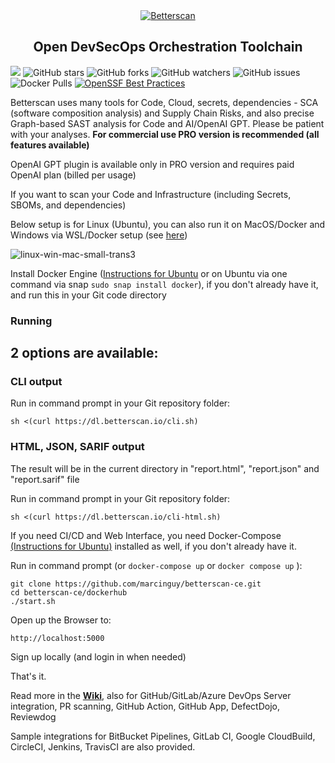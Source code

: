 <div align="center">
  <a href="https://github.com/marcinguy/betterscan-ce">
    <img alt="Betterscan" src="https://uploads-ssl.webflow.com/6339e3b81867539b5fe2498d/633a1643dcb06d3029867161_g4.svg">
  </a>
</div>

<h2 align="center">
  Open DevSecOps Orchestration Toolchain
</h2>

[<img src="https://img.shields.io/discord/953265912302141460?label=Discord%20Chat">](https://discord.gg/3pvz7Tx9Zz) ![GitHub stars](https://badgen.net/github/stars/marcinguy/scanmycode-ce)
![GitHub forks](https://badgen.net/github/forks/marcinguy/scanmycode-ce)
![GitHub watchers](https://badgen.net/github/watchers/marcinguy/scanmycode-ce)
![GitHub issues](https://badgen.net/github/issues/marcinguy/scanmycode-ce)
![Docker Pulls](https://badgen.net/docker/pulls/scanmycode/scanmycode3-ce?icon=docker&label=pulls)
[![OpenSSF Best Practices](https://bestpractices.coreinfrastructure.org/projects/6958/badge)](https://bestpractices.coreinfrastructure.org/projects/6958)




Betterscan uses many tools for Code, Cloud, secrets, dependencies - SCA (software composition analysis) and Supply Chain Risks, and also precise Graph-based SAST analysis for Code and AI/OpenAI GPT. Please be patient with your analyses. **For commercial use PRO version is recommended (all features available)**

OpenAI GPT plugin is available only in PRO version and requires paid OpenAI plan (billed per usage)

If you want to scan your Code and Infrastructure (including Secrets, SBOMs, and dependencies)

Below setup is for Linux (Ubuntu), you can also run it on MacOS/Docker and Windows via WSL/Docker setup (see [here](https://github.com/marcinguy/betterscan-ce#platforms--oses))


![linux-win-mac-small-trans3](https://user-images.githubusercontent.com/20355405/228216738-b0551f1b-c99a-410e-b645-df796f0e3f59.png)





Install  Docker Engine ([Instructions for Ubuntu](https://docs.docker.com/engine/install/ubuntu/) or on Ubuntu via one command via snap `sudo snap install docker`), if you don't already have it, and run this in your Git code directory

### Running

## **2 options** are available:

### CLI output

Run in command prompt in your Git repository folder:

`sh <(curl https://dl.betterscan.io/cli.sh)`

### HTML, JSON, SARIF output

The result will be in the current directory in "report.html", "report.json" and "report.sarif" file

Run in command prompt in your Git repository folder:
  
`sh <(curl https://dl.betterscan.io/cli-html.sh)`
    

If you need CI/CD and Web Interface, you need Docker-Compose [(Instructions for Ubuntu)](https://docs.docker.com/compose/install/) installed as well, if you don't already have it.

Run in command prompt (or ```docker-compose up``` or ```docker compose up``` ):

```
git clone https://github.com/marcinguy/betterscan-ce.git
cd betterscan-ce/dockerhub
./start.sh
```


Open up the Browser to:

`http://localhost:5000`

Sign up locally (and login in when needed)


That's it.

Read more in the **[Wiki](https://github.com/marcinguy/betterscan-ce/wiki)**, also for GitHub/GitLab/Azure DevOps Server integration, PR scanning, GitHub Action, GitHub App, DefectDojo, Reviewdog

Sample integrations for BitBucket Pipelines, GitLab CI, Google CloudBuild, CircleCI, Jenkins, TravisCI are also provided.

